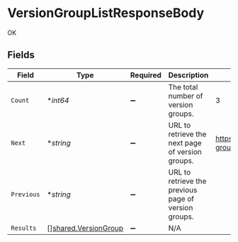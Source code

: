 # VersionGroupListResponseBody

OK


## Fields

| Field                                                               | Type                                                                | Required                                                            | Description                                                         | Example                                                             |
| ------------------------------------------------------------------- | ------------------------------------------------------------------- | ------------------------------------------------------------------- | ------------------------------------------------------------------- | ------------------------------------------------------------------- |
| `Count`                                                             | **int64*                                                            | :heavy_minus_sign:                                                  | The total number of version groups.                                 | 3                                                                   |
| `Next`                                                              | **string*                                                           | :heavy_minus_sign:                                                  | URL to retrieve the next page of version groups.                    | https://pokeapi.co/api/v2/version-group/?offset=20&limit=20         |
| `Previous`                                                          | **string*                                                           | :heavy_minus_sign:                                                  | URL to retrieve the previous page of version groups.                |                                                                     |
| `Results`                                                           | [][shared.VersionGroup](../../../pkg/models/shared/versiongroup.md) | :heavy_minus_sign:                                                  | N/A                                                                 |                                                                     |
